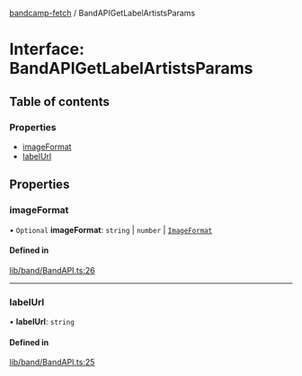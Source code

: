 [bandcamp-fetch](../README.md) / BandAPIGetLabelArtistsParams

# Interface: BandAPIGetLabelArtistsParams

## Table of contents

### Properties

- [imageFormat](BandAPIGetLabelArtistsParams.md#imageformat)
- [labelUrl](BandAPIGetLabelArtistsParams.md#labelurl)

## Properties

### imageFormat

• `Optional` **imageFormat**: `string` \| `number` \| [`ImageFormat`](ImageFormat.md)

#### Defined in

[lib/band/BandAPI.ts:26](https://github.com/patrickkfkan/bandcamp-fetch/blob/7bb1899/src/lib/band/BandAPI.ts#L26)

___

### labelUrl

• **labelUrl**: `string`

#### Defined in

[lib/band/BandAPI.ts:25](https://github.com/patrickkfkan/bandcamp-fetch/blob/7bb1899/src/lib/band/BandAPI.ts#L25)
